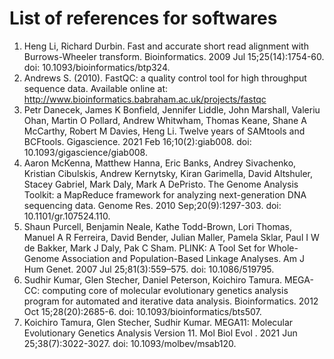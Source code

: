 # List of references for softwares
1. Heng Li, Richard Durbin. Fast and accurate short read alignment with Burrows-Wheeler transform. Bioinformatics. 2009 Jul 15;25(14):1754-60. doi: 10.1093/bioinformatics/btp324.
2. Andrews S. (2010). FastQC: a quality control tool for high throughput sequence data. Available online at: http://www.bioinformatics.babraham.ac.uk/projects/fastqc
3. Petr Danecek, James K Bonfield, Jennifer Liddle, John Marshall, Valeriu Ohan, Martin O Pollard, Andrew Whitwham, Thomas Keane, Shane A McCarthy, Robert M Davies, Heng Li. Twelve years of SAMtools and BCFtools. Gigascience. 2021 Feb 16;10(2):giab008. doi: 10.1093/gigascience/giab008.
4. Aaron McKenna, Matthew Hanna, Eric Banks, Andrey Sivachenko, Kristian Cibulskis, Andrew Kernytsky, Kiran Garimella, David Altshuler, Stacey Gabriel, Mark Daly, Mark A DePristo. The Genome Analysis Toolkit: a MapReduce framework for analyzing next-generation DNA sequencing data. Genome Res. 2010 Sep;20(9):1297-303. doi: 10.1101/gr.107524.110.
5. Shaun  Purcell, Benjamin  Neale, Kathe  Todd-Brown, Lori  Thomas, Manuel A R  Ferreira, David  Bender, Julian  Maller, Pamela  Sklar, Paul I W  de Bakker, Mark J  Daly, Pak C  Sham. PLINK: A Tool Set for Whole-Genome Association and Population-Based Linkage Analyses. Am J Hum Genet. 2007 Jul 25;81(3):559–575. doi: 10.1086/519795.
6. Sudhir Kumar, Glen Stecher, Daniel Peterson, Koichiro Tamura. MEGA-CC: computing core of molecular evolutionary genetics analysis program for automated and iterative data analysis. Bioinformatics. 2012 Oct 15;28(20):2685-6. doi: 10.1093/bioinformatics/bts507.
7. Koichiro Tamura, Glen Stecher, Sudhir Kumar. MEGA11: Molecular Evolutionary Genetics Analysis Version 11. Mol Biol Evol
. 2021 Jun 25;38(7):3022-3027. doi: 10.1093/molbev/msab120.
